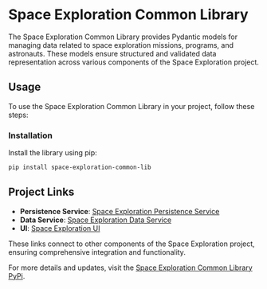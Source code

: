 # Space Exploration Common Library

The Space Exploration Common Library provides Pydantic models for managing data related to space exploration missions, programs, and astronauts. These models ensure structured and validated data representation across various components of the Space Exploration project.

## Usage

To use the Space Exploration Common Library in your project, follow these steps:

### Installation

Install the library using pip:

```sh
pip install space-exploration-common-lib
```

## Project Links

- **Persistence Service**: [Space Exploration Persistence Service](https://github.com/stevegreghatch/space-exploration-persistence-service)
- **Data Service**: [Space Exploration Data Service](https://github.com/stevegreghatch/Space-Exploration)
- **UI**: [Space Exploration UI](https://github.com/stevegreghatch/space-exploration-ui)

These links connect to other components of the Space Exploration project, ensuring comprehensive integration and functionality.

For more details and updates, visit the [Space Exploration Common Library PyPi](https://pypi.org/project/space-exploration-common-lib/).
